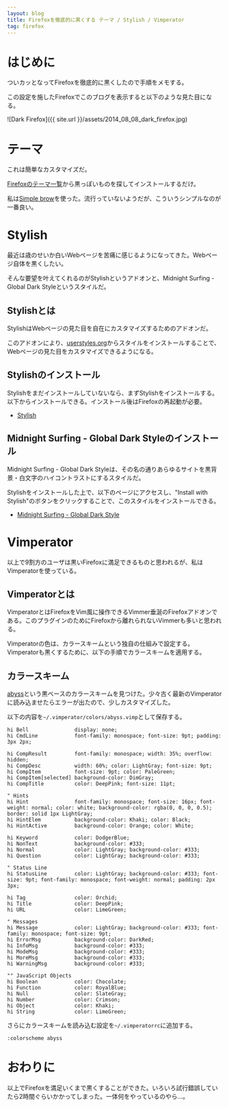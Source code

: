 ```yaml
---
layout: blog
title: Firefoxを徹底的に黒くする テーマ / Stylish / Vimperator
tag: firefox
---
```




# はじめに

ついカッとなってFirefoxを徹底的に黒くしたので手順をメモする。

この設定を施したFirefoxでこのブログを表示すると以下のような見た目になる。

![Dark Firefox]({{ site.url }}/assets/2014_08_08_dark_firefox.jpg)

# テーマ

これは簡単なカスタマイズだ。

[Firefoxのテーマ一覧](https://addons.mozilla.org/ja/firefox/themes/)から黒っぽいものを探してインストールするだけ。

私は[Simple brow](https://addons.mozilla.org/ja/firefox/addon/simple-brow/)を使った。流行っていないようだが、こういうシンプルなのが一番良い。

# Stylish

最近は歳のせいか白いWebページを苦痛に感じるようになってきた。Webページ自体を黒くしたい。

そんな要望を叶えてくれるのがStylishというアドオンと、Midnight Surfing - Global Dark Styleというスタイルだ。

## Stylishとは

StylishはWebページの見た目を自在にカスタマイズするためのアドオンだ。

このアドオンにより、[userstyles.org](https://userstyles.org/)からスタイルをインストールすることで、Webページの見た目をカスタマイズできるようになる。

## Stylishのインストール

Stylishをまだインストールしていないなら、まずStylishをインストールする。以下からインストールできる。インストール後はFirefoxの再起動が必要。

- [Stylish](https://addons.mozilla.org/ja/firefox/addon/stylish/)

## Midnight Surfing - Global Dark Styleのインストール

Midnight Surfing - Global Dark Styleは、その名の通りあらゆるサイトを黒背景・白文字のハイコントラストにするスタイルだ。

Stylishをインストールした上で、以下のページにアクセスし、"Install with Stylish"のボタンをクリックすることで、このスタイルをインストールできる。

- [Midnight Surfing - Global Dark Style ](https://userstyles.org/styles/23516/midnight-surfing-global-dark-style)

# Vimperator

以上で9割方のユーザは黒いFirefoxに満足できるものと思われるが、私はVimperatorを使っている。

## Vimperatorとは

VimperatorとはFirefoxをVim風に操作できるVimmer垂涎のFirefoxアドオンである。このプラグインのためにFirefoxから離れられないVimmerも多いと思われる。

Vimperatorの色は、カラースキームという独自の仕組みで設定する。Vimperatorも黒くするために、以下の手順でカラースキームを適用する。

## カラースキーム

[abyss](https://github.com/revivre/Vimperator/blob/master/colors/abyss.vimp)という黒ベースのカラースキームを見つけた。少々古く最新のVimperatorに読み込ませたらエラーが出たので、少しカスタマイズした。

以下の内容を`~/.vimperator/colors/abyss.vimp`として保存する。

~~~~vim
hi Bell               display: none;
hi CmdLine            font-family: monospace; font-size: 9pt; padding: 3px 2px;

hi CompResult         font-family: monospace; width: 35%; overflow: hidden;
hi CompDesc           width: 60%; color: LightGray; font-size: 9pt;
hi CompItem           font-size: 9pt; color: PaleGreen;
hi CompItem[selected] background-color: DimGray;
hi CompTitle          color: DeepPink; font-size: 11pt;

" Hints
hi Hint               font-family: monospace; font-size: 16px; font-weight: normal; color: white; background-color: rgba(0, 0, 0, 0.5); border: solid 1px LightGray;
hi HintElem           background-color: Khaki; color: Black;
hi HintActive         background-color: Orange; color: White;

hi Keyword            color: DodgerBlue;
hi NonText            background-color: #333;
hi Normal             color: LightGray; background-color: #333;
hi Question           color: LightGray; background-color: #333;

" Status Line
hi StatusLine         color: LightGray; background-color: #333; font-size: 9pt; font-family: monospace; font-weight: normal; padding: 2px 3px;

hi Tag                color: Orchid;
hi Title              color: DeepPink;
hi URL                color: LimeGreen;

" Messages
hi Message            color: LightGray; background-color: #333; font-family: monospace; font-size: 9pt;
hi ErrorMsg           background-color: DarkRed;
hi InfoMsg            background-color: #333;
hi ModeMsg            background-color: #333;
hi MoreMsg            background-color: #333;
hi WarningMsg         background-color: #333;

"" JavaScript Objects
hi Boolean            color: Chocolate;
hi Function           color: RoyalBlue;
hi Null               color: SlateGray;
hi Number             color: Crimson;
hi Object             color: Khaki;
hi String             color: LimeGreen;
~~~~

さらにカラースキームを読み込む設定を`~/.vimperatorrc`に追加する。

~~~~vim
:colorscheme abyss
~~~~

# おわりに

以上でFirefoxを満足いくまで黒くすることができた。いろいろ試行錯誤していたら2時間ぐらいかかってしまった。一体何をやっているのやら…。
